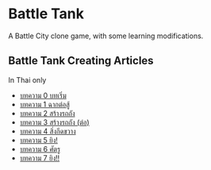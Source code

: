 # Battle Tank

A Battle City clone game, with some learning modifications.

## Battle Tank Creating Articles

In Thai only

* [บทความ 0 บทเริ่ม](./Battle%20Docs/00.md)
* [บทความ 1 ฉากต่อสู้](./Battle%20Docs/01.md)
* [บทความ 2 สร้างรถถัง](./Battle%20Docs/02.md)
* [บทความ 3 สร้างรถถัง (ต่อ)](./Battle%20Docs/03.md)
* [บทความ 4 สิ่งกีดขวาง](./Battle%20Docs/04.md)
* [บทความ 5 ยิง!](./Battle%20Docs/05.md)
* [บทความ 6 ศัตรู](./Battle%20Docs/06.md)
* [บทความ 7 ยิง!!](./Battle%20Docs/07.md)
